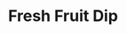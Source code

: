 ---
title: Fresh Fruit Dip
description:
tags: family snack
source:
yield: 
ingredients: 
- 18 oz cream cheese (softened)
- 1 medium jar marshmallow cream
- 2 Tbs orange juice
- Optional - 8oz Cool Whip
instructions: 
- Combine and chill for 1 hour
---